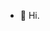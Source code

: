 - 👋 Hi.


<!---
HNStaggs/HNStaggs is a ✨ special ✨ repository because its `README.md` (this file) appears on your GitHub profile.
You can click the Preview link to take a look at your changes.
--->
